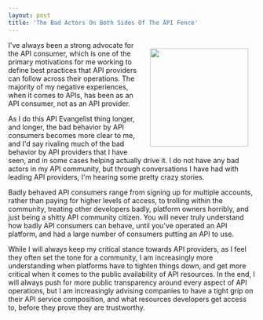 ```yaml
---
layout: post
title: 'The Bad Actors On Both Sides Of The API Fence'
---
```

<p><img style="padding: 15px;" src="https://s3.amazonaws.com/kinlane-productions/bw-icons/bw-unhappy.png" alt="" width="200" align="right" /></p>
<p>I've always been a strong advocate for the API consumer, which is one of the primary motivations for me working to define best practices that API providers can follow across their operations. The majority of my negative experiences, when it comes to APIs, has been as an API consumer, not as an API provider.</p>
<p>As I do this API Evangelist thing longer, and longer, the bad behavior by API consumers becomes more clear to me, and I'd say rivaling much of the bad behavior by API providers that I have seen, and in some cases helping actually drive it. I do not have any bad actors in my API community, but through conversations I have had with leading API providers, I'm hearing some pretty crazy stories.</p>
<p>Badly behaved API consumers range from signing up for multiple accounts, rather than paying for higher levels of access, to trolling within the community, treating other developers badly, platform owners horribly, and just being a shitty API community citizen. You will never truly understand how badly API consumers can behave, until you've operated an API platform, and had a large number of consumers putting an API to use.&nbsp;</p>
<p>While I will always keep my critical stance towards API providers, as I feel they often set the tone for a community, I am increasingly more understanding when platforms have to tighten things down, and get more critical when it comes to the public availability of API resources. In the end, I will always push for more public transparency around every aspect of API operations, but I am increasingly advising companies to have a tight grip on their API service composition, and what resources developers get access to, before they prove they are trustworthy.</p>